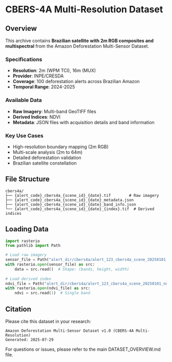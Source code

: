 # CBERS-4A Multi-Resolution Dataset

## Overview
This archive contains **Brazilian satellite with 2m RGB composites and multispectral** from the Amazon Deforestation Multi-Sensor Dataset.

### Specifications
- **Resolution**: 2m (WPM TCI), 16m (MUX)
- **Provider**: INPE/CRESDA
- **Coverage**: 100 deforestation alerts across Brazilian Amazon
- **Temporal Range**: 2024-2025

### Available Data
- **Raw Imagery**: Multi-band GeoTIFF files
- **Derived Indices**: NDVI
- **Metadata**: JSON files with acquisition details and band information

### Key Use Cases
- High-resolution boundary mapping (2m RGB)
- Multi-scale analysis (2m to 64m)
- Detailed deforestation validation
- Brazilian satellite constellation

## File Structure
```
cbers4a/
├── {alert_code}_cbers4a_{scene_id}_{date}.tif        # Raw imagery
├── {alert_code}_cbers4a_{scene_id}_{date}_metadata.json
├── {alert_code}_cbers4a_{scene_id}_{date}_band_info.json
└── {alert_code}_cbers4a_{scene_id}_{date}_{index}.tif  # Derived indices
```

## Loading Data
```python
import rasterio
from pathlib import Path

# Load raw imagery
sensor_file = Path("alert_dir/cbers4a/alert_123_cbers4a_scene_20250101.tif")
with rasterio.open(sensor_file) as src:
    data = src.read()  # Shape: (bands, height, width)
    
# Load derived index
ndvi_file = Path("alert_dir/cbers4a/alert_123_cbers4a_scene_20250101_ndvi.tif")
with rasterio.open(ndvi_file) as src:
    ndvi = src.read(1)  # Single band
```

## Citation
Please cite this dataset in your research:
```
Amazon Deforestation Multi-Sensor Dataset v1.0 (CBERS-4A Multi-Resolution)
Generated: 2025-07-29
```

For questions or issues, please refer to the main DATASET_OVERVIEW.md file.
